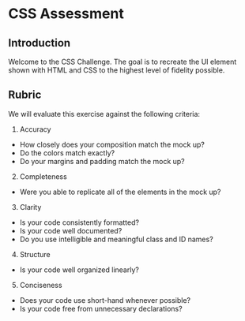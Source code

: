 CSS Assessment
======================

Introduction
------------
Welcome to the CSS Challenge.  The goal is to recreate the UI element shown with HTML and CSS to the highest level of fidelity possible. 


Rubric
------

We will evaluate this exercise against the following criteria:

1. Accuracy

  * How closely does your composition match the mock up?
  * Do the colors match exactly?
  * Do your margins and padding match the mock up? 


2. Completeness

  * Were you able to replicate all of the elements in the mock up? 


3. Clarity

  * Is your code consistently formatted?
  * Is your code well documented?
  * Do you use intelligible and meaningful class and ID names?

4. Structure

  * Is your code well organized linearly?
  

5. Conciseness

  * Does your code use short-hand whenever possible? 
  * Is your code free from unnecessary declarations? 


